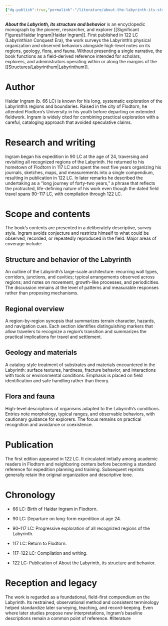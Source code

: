```yaml
---
{"dg-publish":true,"permalink":"/literature/about-the-labyrinth-its-structure-and-behavior/"}
---
```


***About the Labyrinth, its structure and behavior*** is an encyclopedic monograph by the pioneer, researcher, and explorer [[Significant Figures/Haidar Ingram\|Haidar Ingram]]. First published in 122 LC (Labyrinthian Conquest Era), the work surveys the Labyrinth’s physical organization and observed behaviors alongside high-level notes on its regions, geology, flora, and fauna. Without presenting a single narrative, the book functions as a field-derived reference intended for scholars, explorers, and administrators operating within or along the margins of the [[Structures/Labyrinthum\|Labyrinthum]].

# Author

Haidar Ingram (b. 66 LC) is known for his long, systematic exploration of the Labyrinth’s regions and boundaries. Raised in the city of Flodtorn, he attended Flodtorn’s University in his youth before departing on extended fieldwork. Ingram is widely cited for combining practical exploration with a careful, cataloging approach that avoided speculative claims.

# Research and writing

Ingram began his expedition in 90 LC at the age of 24, traversing and revisiting all recognized regions of the Labyrinth. He returned to his hometown of Flodtorn in 117 LC and spent the next five years organizing his journals, sketches, maps, and measurements into a single compendium, resulting in publication in 122 LC. In later remarks he described the undertaking as a “long journey of forty-two years,” a phrase that reflects the protracted, life-defining nature of his work even though the dated field travel spans 90–117 LC, with compilation through 122 LC.

# Scope and contents

The book’s contents are presented in a deliberately descriptive, survey style. Ingram avoids conjecture and restricts himself to what could be observed, recorded, or repeatedly reproduced in the field. Major areas of coverage include:

## Structure and behavior of the Labyrinth

An outline of the Labyrinth’s large-scale architecture: recurring wall types, corridors, junctions, and cavities; typical arrangements observed across regions; and notes on movement, growth-like processes, and periodicities. The discussion remains at the level of patterns and measurable responses rather than proposing mechanisms.

## Regional overview

A region-by-region synopsis that summarizes terrain character, hazards, and navigation cues. Each section identifies distinguishing markers that allow travelers to recognize a region’s transition and summarizes the practical implications for travel and settlement.

## Geology and materials

A catalog-style treatment of substrates and materials encountered in the Labyrinth: surface textures, hardness, fracture behavior, and interactions with tools or environmental conditions. Emphasis is placed on field identification and safe handling rather than theory.

## Flora and fauna

High-level descriptions of organisms adapted to the Labyrinth’s conditions. Entries note morphology, typical ranges, and observable behaviors, with cautionary guidance for explorers. The focus remains on practical recognition and avoidance or coexistence.

# Publication

The first edition appeared in 122 LC. It circulated initially among academic readers in Flodtorn and neighboring centers before becoming a standard reference for expedition planning and training. Subsequent reprints generally retain the original organization and descriptive tone.

# Chronology

- 66 LC: Birth of Haidar Ingram in Flodtorn.
    
- 90 LC: Departure on long-form expedition at age 24.
    
- 90–117 LC: Progressive exploration of all recognized regions of the Labyrinth.
    
- 117 LC: Return to Flodtorn.
    
- 117–122 LC: Compilation and writing.
    
- 122 LC: Publication of About the Labyrinth, its structure and behavior.
    

# Reception and legacy

The work is regarded as a foundational, field-first compendium on the Labyrinth. Its restrained, observational method and consistent terminology helped standardize later surveying, teaching, and record-keeping. Even where later studies propose new interpretations, Ingram’s baseline descriptions remain a common point of reference.
#literature